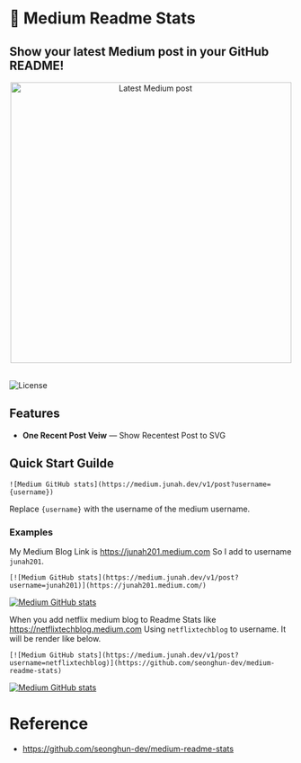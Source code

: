 # 📰 Medium Readme Stats
## Show your latest Medium post in your GitHub README!

<div align="center">
  <img src="https://medium.junah.dev/v1/post?username=netflixtechblog" alt="Latest Medium post" width="500" />
  <br />
  <br />
</div>

![License](https://img.shields.io/badge/License-Apache%202.0-blue.svg)

## Features
* **One Recent Post Veiw** — Show Recentest Post to SVG

## Quick Start Guilde

```
![Medium GitHub stats](https://medium.junah.dev/v1/post?username={username})
```
Replace `{username}` with the username of the medium username.


### Examples

My Medium Blog Link is https://junah201.medium.com
So I add to username `junah201`.

```
[![Medium GitHub stats](https://medium.junah.dev/v1/post?username=junah201)](https://junah201.medium.com/)
```
[![Medium GitHub stats](https://medium.junah.dev/v1/post?username=junah201)](https://junah201.medium.com/)


When you add netflix medium blog to Readme Stats like https://netflixtechblog.medium.com
Using `netflixtechblog` to username.
It will be render like below.

```
[![Medium GitHub stats](https://medium.junah.dev/v1/post?username=netflixtechblog)](https://github.com/seonghun-dev/medium-readme-stats)
```

[![Medium GitHub stats](https://medium.junah.dev/v1/post?username=netflixtechblog)](https://netflixtechblog.medium.com/)


# Reference
- https://github.com/seonghun-dev/medium-readme-stats
